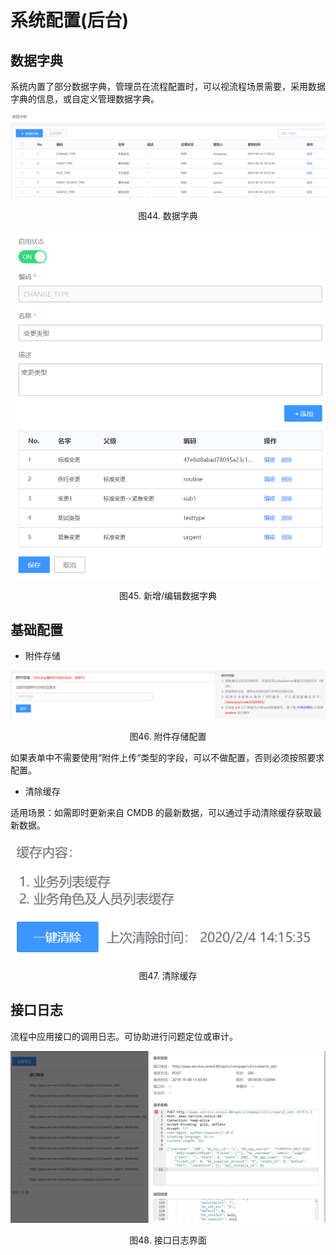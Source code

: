 # 系统配置(后台)

## 数据字典

系统内置了部分数据字典，管理员在流程配置时，可以视流程场景需要，采用数据字典的信息，或自定义管理数据字典。

![-w2020](../media/73158b117968f383449c5ba84c2e7026.png)
<center>图44. 数据字典</center>

![-w2020](../media/802c2a4d9f0d291910848604324e39e7.png)
<center>图45. 新增/编辑数据字典</center>

## 基础配置

-   附件存储

![-w2020](../media/971137811f7e114c910484c26194809d.png)
<center>图46. 附件存储配置</center>

如果表单中不需要使用“附件上传“类型的字段，可以不做配置，否则必须按照要求配置。

-   清除缓存

适用场景：如需即时更新来自 CMDB 的最新数据，可以通过手动清除缓存获取最新数据。

![-w2020](../media/a2076f04e82774f85a8f36376497739d.png)
<center>图47. 清除缓存</center>

## 接口日志

流程中应用接口的调用日志。可协助进行问题定位或审计。

![-w2020](../media/5640f0b9feaa6f960b8bbad1b0634404.png)
<center>图48. 接口日志界面</center>
